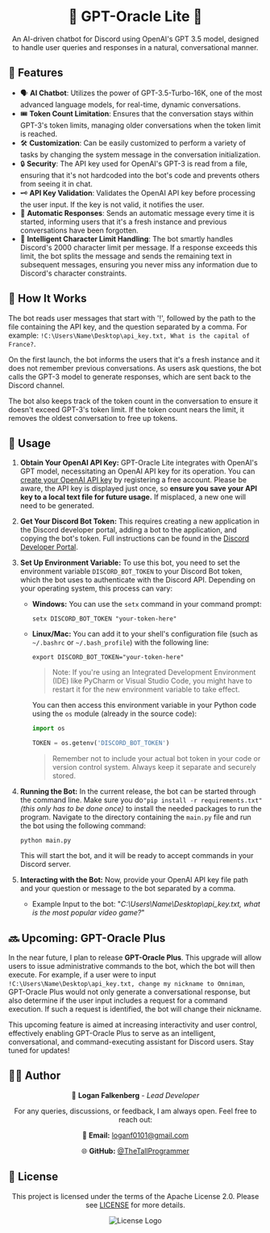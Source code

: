 
<h1 align="center">🤖 GPT-Oracle Lite 🚀</h1>

<p align="center">An AI-driven chatbot for Discord using OpenAI's GPT 3.5 model, designed to handle user queries and responses in a natural, conversational manner.</p>


<h2 align="left">🌟 Features </h2>

- 🗣️ **AI Chatbot**: Utilizes the power of GPT-3.5-Turbo-16K, one of the most advanced language models, for real-time, dynamic conversations.
- 🎟️ **Token Count Limitation**: Ensures that the conversation stays within GPT-3's token limits, managing older conversations when the token limit is reached.
- 🛠️ **Customization**: Can be easily customized to perform a variety of tasks by changing the system message in the conversation initialization.
- 🔒 **Security**: The API key used for OpenAI's GPT-3 is read from a file, ensuring that it's not hardcoded into the bot's code and prevents others from seeing it in chat.
- 🗝️ **API Key Validation**: Validates the OpenAI API key before processing the user input. If the key is not valid, it notifies the user.
- 🚀 **Automatic Responses**: Sends an automatic message every time it is started, informing users that it's a fresh instance and previous conversations have been forgotten.
- 📝 **Intelligent Character Limit Handling**: The bot smartly handles Discord's 2000 character limit per message. If a response exceeds this limit, the bot splits the message and sends the remaining text in subsequent messages, ensuring you never miss any information due to Discord's character constraints.

<h2 align="left">📖 How It Works </h2>

The bot reads user messages that start with '!', followed by the path to the file containing the API key, and the question separated by a comma. For example: `!C:\Users\Name\Desktop\api_key.txt, What is the capital of France?`. 

On the first launch, the bot informs the users that it's a fresh instance and it does not remember previous conversations. As users ask questions, the bot calls the GPT-3 model to generate responses, which are sent back to the Discord channel.

The bot also keeps track of the token count in the conversation to ensure it doesn't exceed GPT-3's token limit. If the token count nears the limit, it removes the oldest conversation to free up tokens.


<h2 align="left">🚀 Usage </h2>

1. **Obtain Your OpenAI API Key:** GPT-Oracle Lite integrates with OpenAI's GPT model, necessitating an OpenAI API key for its operation. You can [create your OpenAI API key](https://platform.openai.com/account/api-keys) by registering a free account. Please be aware, the API key is displayed just once, so **ensure you save your API key to a local text file for future usage.** If misplaced, a new one will need to be generated.

2. **Get Your Discord Bot Token:** This requires creating a new application in the Discord developer portal, adding a bot to the application, and copying the bot's token. Full instructions can be found in the [Discord Developer Portal](https://discord.com/developers/docs/intro).

3. **Set Up Environment Variable:** To use this bot, you need to set the environment variable `DISCORD_BOT_TOKEN` to your Discord Bot token, which the bot uses to authenticate with the Discord API. Depending on your operating system, this process can vary:

   - **Windows:** You can use the `setx` command in your command prompt:
     ```
     setx DISCORD_BOT_TOKEN "your-token-here"
     ```

   - **Linux/Mac:** You can add it to your shell's configuration file (such as `~/.bashrc` or `~/.bash_profile`) with the following line:
     ```
     export DISCORD_BOT_TOKEN="your-token-here"
     ```

     > Note: If you're using an Integrated Development Environment (IDE) like PyCharm or Visual Studio Code, you might have to restart it for the new environment variable to take effect.

     You can then access this environment variable in your Python code using the `os` module (already in the source code):
     ```python
     import os

     TOKEN = os.getenv('DISCORD_BOT_TOKEN')
     ```

     > Remember not to include your actual bot token in your code or version control system. Always keep it separate and securely stored.


4. **Running the Bot:** In the current release, the bot can be started through the command line. Make sure you do`"pip install -r requirements.txt"` *(this only has to be done once)* to install the needed packages to run the program. Navigate to the directory containing the `main.py` file and run the bot using the following command:

     ```
     python main.py
     ```

    This will start the bot, and it will be ready to accept commands in your Discord server.

5. **Interacting with the Bot:** Now, provide your OpenAI API key file path and your question or message to the bot separated by a comma.

   - Example Input to the bot: "*C:\Users\Name\Desktop\api_key.txt, what is the most popular video game?*"


<h2 align="left">🔜 Upcoming: GPT-Oracle Plus </h2>

In the near future, I plan to release **GPT-Oracle Plus**. This upgrade will allow users to issue administrative commands to the bot, which the bot will then execute. For example, if a user were to input `!C:\Users\Name\Desktop\api_key.txt, change my nickname to Omniman`, GPT-Oracle Plus would not only generate a conversational response, but also determine if the user input includes a request for a command execution. If such a request is identified, the bot will change their nickname.

This upcoming feature is aimed at increasing interactivity and user control, effectively enabling GPT-Oracle Plus to serve as an intelligent, conversational, and command-executing assistant for Discord users. Stay tuned for updates! 


<h2 align="left">👨‍💻 Author </h2>

<div align="center">
  
 
  
  🔧 **Logan Falkenberg** - *Lead Developer*
  
  For any queries, discussions, or feedback, I am always open. Feel free to reach out:
  
  📧 **Email:** [loganf0101@gmail.com](mailto:loganf0101@gmail.com) 
  
  🌐 **GitHub:** [@TheTallProgrammer](https://github.com/TheTallProgrammer)
  
</div>


<h2 align="left">📜 License </h2>

<div align="center">
  
  This project is licensed under the terms of the Apache License 2.0. Please see [LICENSE](LICENSE) for more details.
  
  ![License Logo](https://img.shields.io/badge/License-Apache%202.0-blue.svg)
  
</div>

